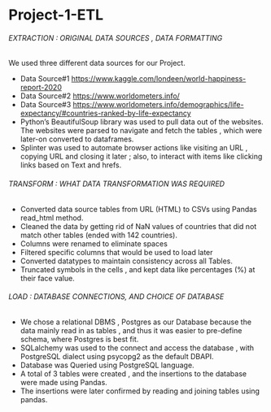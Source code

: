 # Project-1-ETL

###### EXTRACTION : ORIGINAL DATA SOURCES , DATA FORMATTING 

We used three different data sources for our Project.
-	Data Source#1 https://www.kaggle.com/londeen/world-happiness-report-2020
-	Data Source#2 https://www.worldometers.info/
-	Data Source#3 https://www.worldometers.info/demographics/life-expectancy/#countries-ranked-by-life-expectancy
-	Python’s BeautifulSoup library was used to pull data out of the websites. The websites were parsed to navigate and fetch the tables ,    which were later-on converted to dataframes. 
-	Splinter was used to automate browser actions like visiting an URL , copying URL and closing it later ;  also, to interact  with items like clicking links based on Text and hrefs. 

###### TRANSFORM : WHAT DATA TRANSFORMATION  WAS REQUIRED
- Converted data source tables from URL (HTML) to CSVs using  Pandas read_html method.
- Cleaned the data by getting rid of NaN values of countries that did not match other tables (ended with 142 countries).
-	Columns were renamed to eliminate spaces 
-	Filtered  specific columns that would be used to load later
-	Converted datatypes to maintain consistency across all Tables.
-	Truncated symbols in the cells , and kept data  like percentages (%) at their face value.

###### LOAD : DATABASE CONNECTIONS, AND CHOICE OF DATABASE

- We chose a relational DBMS , Postgres as our Database because the data mainly read in as tables , and thus it was easier to pre-define   schema, where Postgres is best fit.
- SQLalchemy was used to the connect and access the database , with PostgreSQL dialect using psycopg2 as the default DBAPI.
- Database was Queried using PostgreSQL  language.
- A total of 3 tables were created , and the insertions to the database were made using Pandas.
- The insertions were later confirmed by reading and joining tables using pandas. 
